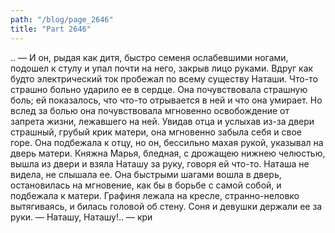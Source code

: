 ```yaml
---
path: "/blog/page_2646"
title: "Part 2646"
---
```


.. — И он, рыдая как дитя, быстро семеня ослабевшими ногами, подошел к стулу и упал почти на него, закрыв лицо руками.
Вдруг как будто электрический ток пробежал по всему существу Наташи. Что-то страшно больно ударило ее в сердце. Она почувствовала страшную боль; ей показалось, что что-то отрывается в ней и что она умирает. Но вслед за болью она почувствовала мгновенно освобождение от запрета жизни, лежавшего на ней. Увидав отца и услыхав из-за двери страшный, грубый крик матери, она мгновенно забыла себя и свое горе. Она подбежала к отцу, но он, бессильно махая рукой, указывал на дверь матери. Княжна Марья, бледная, с дрожащею нижнею челюстью, вышла из двери и взяла Наташу за руку, говоря ей что-то. Наташа не видела, не слышала ее. Она быстрыми шагами вошла в дверь, остановилась на мгновение, как бы в борьбе с самой собой, и подбежала к матери.
Графиня лежала на кресле, странно-неловко вытягиваясь, и билась головой об стену. Соня и девушки держали ее за руки.
— Наташу, Наташу!.. — кри
